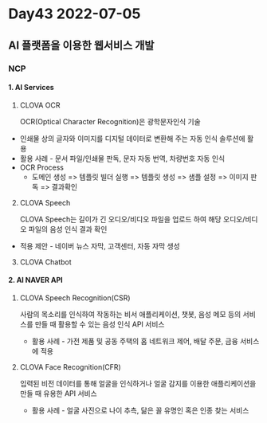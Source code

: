 # Day43 2022-07-05

## AI 플랫폼을 이용한 웹서비스 개발

### NCP

#### 1. AI Services

1. CLOVA OCR

   OCR(Optical Character Recognition)은 광학문자인식 기술

- 인쇄물 상의 글자와 이미지를 디지털 데이터로 변환해 주는 자동 인식 솔루션에 활용
- 활용 사례 - 문서 파일/인쇄물 판독, 문자 자동 번역, 차량번호 자동 인식
- OCR Process 
  - 도메인 생성 => 템플릿 빌더 실행 => 템플릿 생성 => 샘플 설정 => 이미지 판독 => 결과확인

2. CLOVA Speech

   CLOVA Speech는 길이가 긴 오디오/비디오 파일을 업로드 하여 해당 오디오/비디오 파일의 음성 인식 결과 확인

- 적용 제안 - 네이버 뉴스 자막, 고객센터, 자동 자막 생성

3. CLOVA Chatbot

#### 2. AI NAVER API

1. CLOVA Speech Recognition(CSR)

   사람의 목소리를 인식하여 작동하는 비서 애플리케이션, 챗봇, 음성 메모 등의 서비스를 만들 때 활용할 수 있는 음성 인식 API 서비스

   - 활용 사례 - 가전 제품 및 공동 주택의 홈 네트워크 제어, 배달 주문, 금융 서비스에 적용

2. CLOVA Face Recognition(CFR)

   입력된 비전 데이터를 통해 얼굴을 인식하거나 얼굴 감지를 이용한 애플리케이션을 만들 때 유용한 API 서비스

   - 활용 사례 - 얼굴 사진으로 나이 추측, 닮은 꼴 유명인 혹은 인종 찾는 서비스